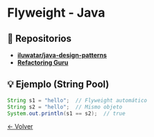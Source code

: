 # Flyweight - Java

## 🌟 Repositorios
- **[iluwatar/java-design-patterns](https://github.com/iluwatar/java-design-patterns/tree/master/flyweight)**
- **[Refactoring Guru](https://refactoring.guru/design-patterns/flyweight/java/example)**

## 💡 Ejemplo (String Pool)
```java
String s1 = "hello";  // Flyweight automático
String s2 = "hello";  // Mismo objeto
System.out.println(s1 == s2);  // true
```

[← Volver](../README.md)
